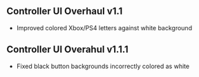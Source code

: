 ## Controller UI Overhaul v1.1
- Improved colored Xbox/PS4 letters against white background

## Controller UI Overahul v1.1.1
- Fixed black button backgrounds incorrectly colored as white